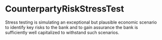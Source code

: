 # CounterpartyRiskStressTest
Stress testing is simulating an exceptional but plausible economic scenario to identify key risks to the bank and to gain assurance the bank is sufficiently well capitalized to withstand such scenarios.
